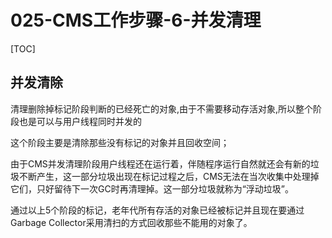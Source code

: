 # 025-CMS工作步骤-6-并发清理

[TOC]

## 并发清除

清理删除掉标记阶段判断的已经死亡的对象,由于不需要移动存活对象,所以整个阶段也是可以与用户线程同时并发的

这个阶段主要是清除那些没有标记的对象并且回收空间；

由于CMS并发清理阶段用户线程还在运行着，伴随程序运行自然就还会有新的垃圾不断产生，这一部分垃圾出现在标记过程之后，CMS无法在当次收集中处理掉它们，只好留待下一次GC时再清理掉。这一部分垃圾就称为“浮动垃圾”。

通过以上5个阶段的标记，老年代所有存活的对象已经被标记并且现在要通过Garbage Collector采用清扫的方式回收那些不能用的对象了。

